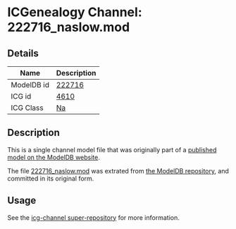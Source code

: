 # ICGenealogy Channel: 222716\_naslow.mod

## Details

Name | Description
---- | -----------
ModelDB id | [222716](http://senselab.med.yale.edu/ModelDB/ShowModel.cshtml?model=222716)
ICG id | [4610](http://icg.neurotheory.ox.ac.uk/channels/2/4610)
ICG Class | [Na](http://icg.neurotheory.ox.ac.uk/channels/2)

## Description

This is a single channel model file that was originally part of a [published model on the ModelDB website](http://senselab.med.yale.edu/mModelDB/ShowModel.cshtml?model=222716).

The file [222716\_naslow.mod](222716_naslow.mod) was extrated from [the ModelDB repository](http://senselab.med.yale.edu/ModelDB/ShowModel.cshtml?model=222716), and committed in its original form.

## Usage

See the [icg-channel super-repository](https://github.com/icgenealogy/icg-channels) for more information.